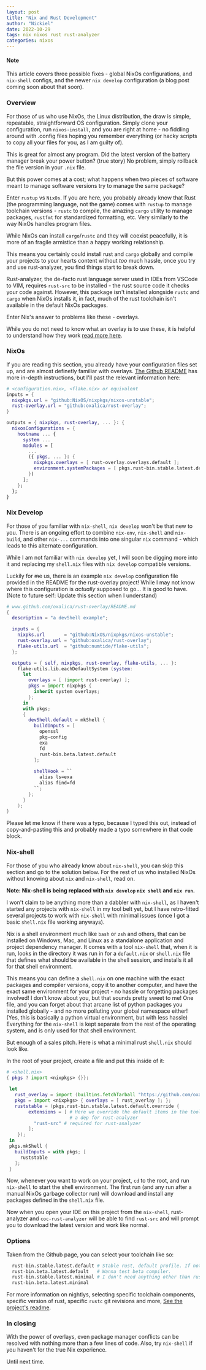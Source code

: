 ```yaml
---
layout: post
title: "Nix and Rust Development"
author: "Nickiel"
date: 2022-10-29
tags: nix nixos rust rust-analyzer
categories: nixos
---
```

#### Note
This article covers three possible fixes - global NixOs configurations, and `nix-shell` configs, and the newer `nix develop` configuration (a blog post coming soon about that soon).

### Overview
For those of us who use NixOs, the Linux distribution, the draw is simple, repeatable, straightforward OS configuration. Simply clone your configuration, run `nixos-install`, and you are right at home - no fiddling around with .config files hoping you remember everything (or hacky scripts to copy all your files for you, as I am guilty of). 

This is great for almost any program. Did the latest version of the battery manager break your power button? (true story) No problem, simply rollback the file version in your `.nix` file.

But this power comes at a cost; what happens when two pieces of software meant to manage software versions try to manage the same package?

Enter `rustup` vs `NixOs`. If you are here, you probably already know that Rust (the programming language, not the game) comes with `rustup` to manage toolchain versions - `rustc` to compile, the amazing `cargo` utility to manage packages, `rustfmt` for standardized formatting, etc. Very similarly to the way NixOs handles program files. 

While NixOs can install `cargo`/`rustc` and they will coexist peacefully, it is more of an fragile armistice than a happy working relationship.

This means you certainly could install rust and `cargo` globally and compile your projects to your hearts content without *too* much hassle, once you try and use rust-analyzer, you find things start to break down.

Rust-analyzer, the de-facto rust language server used in IDEs from VSCode to VIM, requires `rust-src` to be installed - the rust source code it checks your code against. However, this package isn't installed alongside `rustc` and `cargo` when NixOs installs it, in fact, much of the rust toolchain isn't available in the default NixOs packages.

Enter Nix's answer to problems like these - overlays. 

While you do not need to know what an overlay is to use these, it is helpful to understand how they work [read more here](www.something.com).

### NixOs
If you are reading this section, you already have your configuration files set up, and are almost definetly familiar with overlays. [The Github README](https://github.com/oxalica/rust-overlay) has more in-depth instructions, but I'll past the relevant information here:
```Nix
# <configuration.nix>, <flake.nix> or equivalent
inputs = {
  nixpkgs.url = "github:NixOS/nixpkgs/nixos-unstable";
  rust-overlay.url = "github:oxalica/rust-overlay";
}

outputs = { nixpkgs, rust-overlay, ... }: {
  nixosConfigurations = {
    hostname ... {
      system ...
      modules = [
        ...
        ({ pkgs, ... }: {
          nixpkgs.overlays = [ rust-overlay.overlays.default ];
          environment.systemPackages = [ pkgs.rust-bin.stable.latest.default ]; # install the latest stable rust default toolchain
        })
      ];
    };
  };
}
```

### Nix Develop
For those of you familiar with `nix-shell`, `nix develop` won't be that new to you. There is an ongoing effort to combine `nix-env`, `nix-shell` and `nix-build`, and other `nix-...` commands into one singular `nix` command - which leads to this alternate configuration.

While I am not familiar with `nix develop` yet, I will soon be digging more into it and replacing my `shell.nix` files with `nix develop` compatible versions. 

Luckily for ~~me~~ us, there is an example `nix develop` configuration file provided in the README for the rust-overlay project! While I may not know where this configuration is *actually* supposed to go... It is good to have. (Note to future self: Update this section when I understand)
```Nix
# www.github.com/oxalica/rust-overlay/README.md
{
  description = "a devShell example";

  inputs = {
    nixpks.url       = "github:NixOS/nixpkgs/nixos-unstable";
    rust-overlay.url = "github:oxalica/rust-overlay";
    flake-utils.url  = "github:numtide/flake-utils";
  };

  outputs = { self, nixpkgs, rust-overlay, flake-utils, ... }:
    flake-utils.lib.eachDefaultSystem (system:
      let
        overlays = [ (import rust-overlay) ]; 
        pkgs = import nixpkgs {
          inherit system overlays;
        };
      in
      with pkgs;
      {
        devShell.default = mkShell {
          buildInputs = [
            openssl
            pkg-config
            exa
            fd
            rust-bin.beta.latest.default
          ];
          
          shellHook = ``
            alias ls=exa
            alias find=fd
          ``;
        };
      }
    );
}
```
Please let me know if there was a typo, because I typed this out, instead of copy-and-pasting this and probably made a typo somewhere in that code block.

### Nix-shell
For those of you who already know about `nix-shell`, you can skip this section and go to the solution below. For the rest of us who installed NixOs without knowing about `nix` and `nix-shell`, read on. 

**Note: Nix-shell is being replaced with `nix develop` `nix shell` and `nix run`.**

I won't claim to be anything more than a dabbler with `nix-shell`, as I haven't started any projects with `nix-shell` in my tool belt yet, but I have retro-fitted several projects to work with `nix-shell` with minimal issues (once I got a basic `shell.nix` file working anyways).

Nix is a shell environment much like `bash` or `zsh` and others, that can be installed on Windows, Mac, and Linux as a standalone application and project dependency manager. 
It comes with a tool `nix-shell` that, when it is run, looks in the directory it was run in for a `default.nix` or `shell.nix` file that defines what should be available in the shell session, and installs it all for that shell environment.

This means you can define a `shell.nix` on one machine with the exact packages and compiler versions, copy it to another computer, and have the exact same environment for your project - no hassle or forgetting packages involved! I don't know about you, but that sounds pretty sweet to me! One file, and you can forget about that arcane list of python packages you installed globally - and no more polluting your global namespace either! (Yes, this is basically a python virtual environment, but with less hassle) Everything for the `nix-shell` is kept separate from the rest of the operating system, and is only used for that shell environment. 

But enough of a sales pitch. Here is what a minimal rust `shell.nix` should look like.

In the root of your project, create a file and put this inside of it:
```Nix
# <shell.nix>
{ pkgs ? import <nixpkgs> {}}:
 
 let
   rust_overlay = import (builtins.fetchTarball "https://github.com/oxalica/rust-overlay/archive/master.tar.gz");
   pkgs = import <nixpkgs> { overlays = [ rust_overlay ]; };
   ruststable = (pkgs.rust-bin.stable.latest.default.override {
        extensions = [ # Here we override the default items in the toolchain and add
                       # a dep for rust-analyzer
          "rust-src" # required for rust-analyzer
        ];
    });
 in
 pkgs.mkShell {
   buildInputs = with pkgs; [
     ruststable
   ];
 }
```
Now, whenever you want to work on your project, `cd` to the root, and run `nix-shell` to start the shell environment. The first run (and any run after a manual NixOs garbage collector run) will download and install any packages defined in the `shell.nix` file. 

Now when you open your IDE on this project from the `nix-shell`, rust-analyzer and `coc-rust-analyzer` will be able to find `rust-src` and will prompt you to download the latest version and work like normal.

### Options
Taken from the Github page, you can select your toolchain like so:
```Nix
  rust-bin.stable.latest.default # Stable rust, default profile. If not sure, always choose this.
  rust-bin.beta.latest.default   # Wanna test beta compiler.
  rust-bin.stable.latest.minimal # I don't need anything other than rustc, cargo, rust-std. Bye rustfmt, clippy, etc.
  rust-bin.beta.latest.minimal 
```

For more information on nightlys, selecting specific toolchain components, specific version of rust, specific `rustc` git revisions and more, [See the project's readme](https://github.com/oxalica/rust-overlay).

### In closing
With the power of overlays, even package manager conflicts can be resolved with nothing more than a few lines of code. Also, try `nix-shell` if you haven't for the true Nix experience. 

Until next time.

